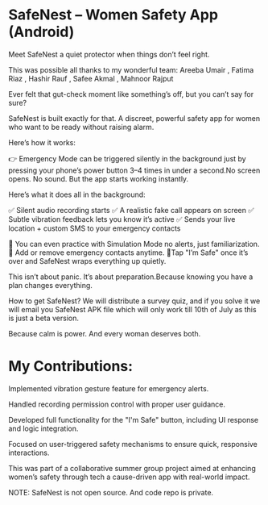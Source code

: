 
<h1>SafeNest – Women Safety App (Android) </h1>

Meet SafeNest a quiet protector when things don’t feel right.

This was possible all thanks to my wonderful team: Areeba Umair , Fatima Riaz , Hashir Rauf , Safee Akmal , Mahnoor Rajput

Ever felt that gut-check moment like something’s off, but you can’t say for sure?

SafeNest is built exactly for that. A discreet, powerful safety app for women who want to be ready without raising alarm.

Here’s how it works:

👉 Emergency Mode can be triggered silently in the background just by pressing your phone’s power button 3–4 times in under a second.No screen opens. No sound. But the app starts working instantly.

Here’s what it does all in the background:

✅ Silent audio recording starts
✅ A realistic fake call appears on screen
✅ Subtle vibration feedback lets you know it’s active
✅ Sends your live location + custom SMS to your emergency contacts

💬 You can even practice with Simulation Mode no alerts, just familiarization.
🧩 Add or remove emergency contacts anytime.
📍Tap "I’m Safe" once it’s over and SafeNest wraps everything up quietly.

This isn’t about panic. It’s about preparation.Because knowing you have a plan changes everything.

How to get SafeNest? We will distribute a survey quiz, and if you solve it we will email you SafeNest APK file which will only work till 10th of July as this is just a beta version.

Because calm is power. And every woman deserves both.

<h1>My Contributions: </h1>
Implemented vibration gesture feature for emergency alerts.

Handled recording permission control with proper user guidance.

Developed full functionality for the "I'm Safe" button, including UI response and logic integration.

Focused on user-triggered safety mechanisms to ensure quick, responsive interactions.

This was part of a collaborative summer group project aimed at enhancing women’s safety through tech a cause-driven app with real-world impact.

NOTE: SafeNest is not open source. And code repo is private.
